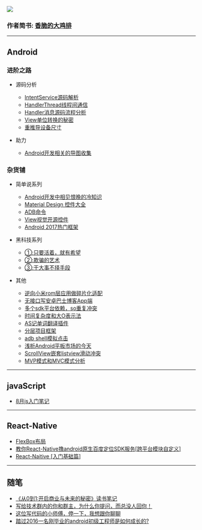 
![](./img/title.png)

### 作者简书: [香脆的大鸡排](http://www.jianshu.com/u/abc8086489c7)



---
## Android

 ### 进阶之路
* 源码分析
  * [IntentService源码解析](http://www.jianshu.com/p/83d9a3e09f0a)
  * [HandlerThread线程间通信](http://www.jianshu.com/p/69c826c8a87d)
  * [Handler消息源码流程分析](http://www.jianshu.com/p/6f25729ef62a)
  * [View单位转换的秘密](http://www.jianshu.com/p/dacef787e43c)
  * [重推导设备尺寸](http://www.jianshu.com/p/3475c0006948)

* 助力
  * [Android开发相关的导图收集](http://www.jianshu.com/p/e2b464c13815)

 ### 杂货铺


* 简单说系列

  * [Android开发中相见恨晚的冷知识](http://www.jianshu.com/p/6450b0da5876)
  * [Material Design 控件大全](http://www.jianshu.com/p/4aaf04749f16)
  * [ADB命令](http://www.jianshu.com/p/56fd03f1aaae)
  * [View视觉开源控件](http://www.jianshu.com/p/30909296ac01)
  * [Android 2017热门框架](http://www.jianshu.com/p/9d65b6eb28fe)

* 黑科技系列

  * [①:只要活着，就有希望](http://www.jianshu.com/p/cb2deed0f2d8)
  * [②:欺骗的艺术](http://www.jianshu.com/p/2ad105f54d07)
  * [③:干大事不择手段](http://www.jianshu.com/p/8f9b44302139)

* 其他
  - [逆向小米rom层应用做碎片化适配](http://www.jianshu.com/p/6f313b4876ab)
  - [无接口写安卓巴士博客App端](http://www.jianshu.com/p/553d973bee40)
  - [多个sdk平台依赖，so重复冲突](http://www.jianshu.com/p/a3460500a8bb)
  - [时间复杂度和大O表示法]( http://www.jianshu.com/p/ee9400b8c50f)
  - [AS记单词翻译插件](http://www.jianshu.com/p/760c98f682ea)
  - [分层项目框架](http://www.jianshu.com/p/06d417b554ef)
  - [adb shell模拟点击](http://www.jianshu.com/p/c2120e27ee4c)
  - [浅析Android平板市场的今天](http://www.jianshu.com/p/464a3a1fe9be)
  - [ScrollView嵌套listview滑动冲突](http://www.jianshu.com/p/edbeab5457c3)
  - [MVP模式和MVC模式分析](http://www.jianshu.com/p/3196e6f8cec3)

---

## javaScript

- [8月js入门笔记](http://www.jianshu.com/p/e8194f52bf13)


---
## React-Native

- [FlexBox布局](http://www.jianshu.com/p/7a221a472c7b)
- [教你React-Native撸android原生百度定位SDK服务[跨平台模块自定义]](http://www.jianshu.com/p/670bbad853f6)
- [React-Naitive [入门基础篇]](http://www.jianshu.com/p/35e8fadec25a)

---
 ## 随笔

- [《从0到1:开启商业与未来的秘密》读书笔记](http://www.jianshu.com/p/71b43585f04d)
- [写给技术群内的你和群主，为什么你提问，而总没人回你！](http://www.jianshu.com/p/5ed8bbda667c)
- [这位写代码的小师傅，停一下，我想跟你聊聊](http://www.jianshu.com/p/de6cee7c11d6)
- [踏过2016一名刚毕业的android初级工程师是如何成长的?](http://www.jianshu.com/p/f70fec76b349)